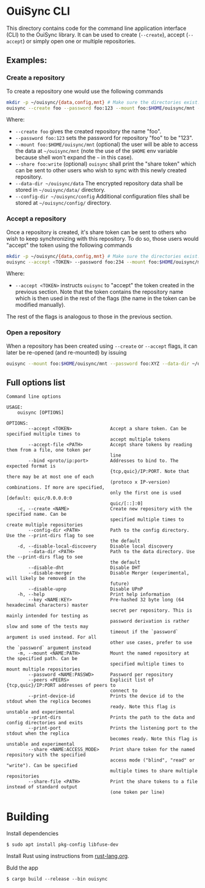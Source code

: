 # OuiSync CLI

This directory contains code for the command line application interface (CLI)
to the OuiSync library. It can be used to create (`--create`), accept
(`--accept`) or simply open one or multiple repositories.

## Examples:

### Create a repository

To create a repository one would use the following commands

```bash
mkdir -p ~/ouisync/{data,config,mnt} # Make sure the directories exist.
ouisync --create foo --password foo:123 --mount foo:$HOME/ouisync/mnt --share foo:read --data-dir ~/ouisync/data --config-dir ~/ouisync/config
```

Where:

* `--create foo` gives the created repository the name "foo".
* `--password foo:123` sets the password for repository "foo" to be "123".
* `--mount foo:$HOME/ouisync/mnt` (optional) the user will be able to access
  the data at `~/ouisync/mnt` (note the use of the `$HOME` env variable because
  shell won't expand the `~` in this case).
* `--share foo:write` (optional) `ouisync` shall print the "share token" which
  can be sent to other users who wish to sync with this newly created repository.
* `--data-dir ~/ouisync/data` The encrypted repository data shall be stored in `~/ouisync/data/` directory.
* `--config-dir ~/ouisync/config` Additional configuration files shall be stored at `~/ouisync/config/` directory.

### Accept a repository

Once a repository is created, it's share token can be sent to others who wish to keep synchronizing with this repository.
To do so, those users would "accept" the token using the following commands

```bash
mkdir -p ~/ouisync/{data,config,mnt} # Make sure the directories exist.
ouisync --accept <TOKEN> --password foo:234 --mount foo:$HOME/ouisync/mnt --data-dir ~/ouisync/data --config-dir ~/ouisync/config
```

Where:

* `--accept <TOKEN>` instructs `ouisync` to "accept" the token created in the
  previous section. Note that the token contains the repository name which is
  then used in the rest of the flags (the name in the token can be modified
  manually).

The rest of the flags is analogous to those in the previous section.

### Open a repository

When a repository has been created using `--create` or `--accept` flags, it can
later be re-opened (and re-mounted) by issuing

```bash
ouisync --mount foo:$HOME/ouisync/mnt --password foo:XYZ --data-dir ~/ouisync/data --config-dir ~/ouisync/config
```

## Full options list

```console
Command line options

USAGE:
    ouisync [OPTIONS]

OPTIONS:
        --accept <TOKEN>              Accept a share token. Can be specified multiple times to
                                      accept multiple tokens
        --accept-file <PATH>          Accept share tokens by reading them from a file, one token per
                                      line
        --bind <proto/ip:port>        Addresses to bind to. The expected format is
                                      {tcp,quic}/IP:PORT. Note that there may be at most one of each
                                      (protoco x IP-version) combinations. If more are specified,
                                      only the first one is used [default: quic/0.0.0.0:0
                                      quic/[::]:0]
    -c, --create <NAME>               Create new repository with the specified name. Can be
                                      specified multiple times to create multiple repositories
        --config-dir <PATH>           Path to the config directory. Use the --print-dirs flag to see
                                      the default
    -d, --disable-local-discovery     Disable local discovery
        --data-dir <PATH>             Path to the data directory. Use the --print-dirs flag to see
                                      the default
        --disable-dht                 Disable DHT
        --disable-merger              Disable Merger (experimental, will likely be removed in the
                                      future)
        --disable-upnp                Disable UPnP
    -h, --help                        Print help information
        --key <NAME:KEY>              Pre-hashed 32 byte long (64 hexadecimal characters) master
                                      secret per repository. This is mainly intended for testing as
                                      password derivation is rather slow and some of the tests may
                                      timeout if the `password` argument is used instead. For all
                                      other use cases, prefer to use the `password` argument instead
    -m, --mount <NAME:PATH>           Mount the named repository at the specified path. Can be
                                      specified multiple times to mount multiple repositories
        --password <NAME:PASSWD>      Password per repository
        --peers <PEERS>               Explicit list of {tcp,quic}/IP:PORT addresses of peers to
                                      connect to
        --print-device-id             Prints the device id to the stdout when the replica becomes
                                      ready. Note this flag is unstable and experimental
        --print-dirs                  Prints the path to the data and config directories and exits
        --print-port                  Prints the listening port to the stdout when the replica
                                      becomes ready. Note this flag is unstable and experimental
        --share <NAME:ACCESS_MODE>    Print share token for the named repository with the specified
                                      access mode ("blind", "read" or "write"). Can be specified
                                      multiple times to share multiple repositories
        --share-file <PATH>           Print the share tokens to a file instead of standard output
                                      (one token per line)
```

# Building

Install dependencies

    $ sudo apt install pkg-config libfuse-dev

Install Rust using instructions from [rust-lang.org](https://www.rust-lang.org/tools/install).

Buld the app

    $ cargo build --release --bin ouisync

